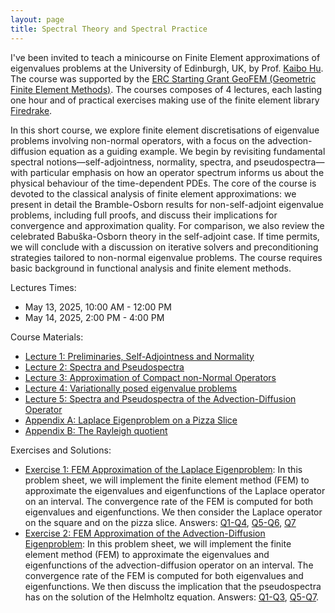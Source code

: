 ```yaml
---
layout: page
title: Spectral Theory and Spectral Practice
---
```

I've been invited to teach a minicourse on Finite Element approximations of eigenvalues problems at the University of Edinburgh, UK, by Prof. [Kaibo Hu](https://kaibohu.github.io/). The course was supported by the [ERC Starting Grant GeoFEM (Geometric Finite Element Methods)](https://kaibohu.github.io/geofem/).
The courses composes of 4 lectures, each lasting one hour and of practical exercises making use of the finite element library [Firedrake](https://www.firedrakeproject.org/).

In this short course, we explore finite element discretisations of eigenvalue problems involving non-normal operators, with a focus on the advection-diffusion equation as a guiding example. We begin by revisiting fundamental spectral notions—self-adjointness, normality, spectra, and pseudospectra—with particular emphasis on how an operator spectrum informs us about the physical behaviour of the time-dependent PDEs. The core of the course is devoted to the classical analysis of finite element approximations: we present in detail the Bramble-Osborn results for non-self-adjoint eigenvalue problems, including full proofs, and discuss their implications for convergence and approximation quality. For comparison, we also review the celebrated Babuška-Osborn theory in the self-adjoint case. If time permits, we will conclude with a discussion on iterative solvers and preconditioning strategies tailored to non-normal eigenvalue problems. The course requires basic background in functional analysis and finite element methods.

Lectures Times:
- May 13, 2025, 10:00 AM - 12:00 PM
- May 14, 2025, 2:00 PM - 4:00 PM

Course Materials:
- [Lecture 1: Preliminaries, Self-Adjointness and Normality](https://www.uzerbinati.eu/assets/teaching/notes/st_lecture1.pdf)
- [Lecture 2: Spectra and Pseudospectra](https://www.uzerbinati.eu/assets/teaching/notes/st_lecture2.pdf)
- [Lecture 3: Approximation of Compact non-Normal Operators](https://www.uzerbinati.eu/assets/teaching/notes/st_lecture3.pdf)
- [Lecture 4: Variationally posed eigenvalue problems](https://www.uzerbinati.eu/assets/teaching/notes/st_lecture4.pdf)
- [Lecture 5: Spectra and Pseudospectra of the Advection-Diffusion Operator](https://www.uzerbinati.eu/assets/teaching/notes/st_lecture5.pdf)
- [Appendix A: Laplace Eigenproblem on a Pizza Slice](https://www.uzerbinati.eu/assets/teaching/notes/st_appendixA.pdf)
- [Appendix B: The Rayleigh quotient](https://www.uzerbinati.eu/assets/teaching/notes/st_appendixB.pdf)

Exercises and Solutions:
- [Exercise 1: FEM Approximation of the Laplace Eigenproblem](https://www.uzerbinati.eu/assets/teaching/sheets/st_sheet1.pdf): In this problem sheet, we will implement the finite element method (FEM) to approximate the eigenvalues and eigenfunctions of the Laplace operator on an interval. The convergence rate of the FEM is computed for both eigenvalues and eigenfunctions. We then consider the Laplace operator on the square and on the pizza slice. Answers: [Q1-Q4](https://www.uzerbinati.eu/assets/teaching/sheets/solutions/eig_laplace_interval.py), [Q5-Q6](https://www.uzerbinati.eu/assets/teaching/sheets/solutions/eig_laplace_square.py), [Q7](https://www.uzerbinati.eu/assets/teaching/sheets/solutions/eig_laplace_pizza.py)
- [Exercise 2: FEM Approximation of the Advection-Diffusion Eigenproblem](https://www.uzerbinati.eu/assets/teaching/sheets/st_sheet2.pdf): In this problem sheet, we will implement the finite element method (FEM) to approximate the eigenvalues and eigenfunctions of the advection-diffusion operator on an interval. The convergence rate of the FEM is computed for both eigenvalues and eigenfunctions. We then discuss the implication that the pseudospectra has on the solution of the Helmholtz equation. Answers: [Q1-Q3](https://www.uzerbinati.eu/assets/teaching/sheets/solutions/eig_advection_interval.py), [Q5-Q7](https://www.uzerbinati.eu/assets/teaching/sheets/solutions/eig_advection_square.py).